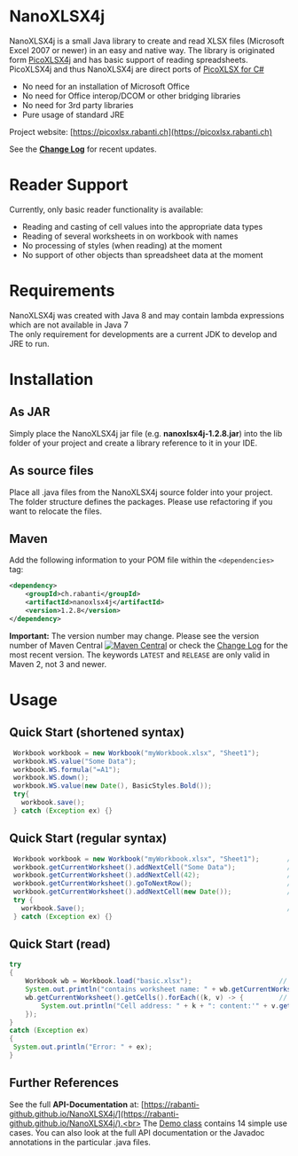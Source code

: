 # NanoXLSX4j

NanoXLSX4j is a small Java library to create and read XLSX files (Microsoft Excel 2007 or newer) in an easy and native way. The library is originated form [PicoXLSX4j](https://github.com/rabanti-github/PicoXLSX4j) and has basic support of reading spreadsheets. PicoXLSX4j and thus NanoXLSX4j are direct ports of [PicoXLSX for C#](https://github.com/rabanti-github/PicoXLSX)

* No need for an installation of Microsoft Office
* No need for Office interop/DCOM or other bridging libraries
* No need for 3rd party libraries
* Pure usage of standard JRE

Project website: [https://picoxlsx.rabanti.ch](https://picoxlsx.rabanti.ch)

See the **[Change Log](https://github.com/rabanti-github/NanoXLSX4j/blob/master/Changelog.md)** for recent updates.

# Reader Support
Currently, only basic reader functionality is available:

- Reading and casting of cell values into the appropriate data types
- Reading of several worksheets in on workbook with names
- No processing of styles (when reading) at the moment
- No support of other objects than spreadsheet data at the moment


# Requirements
NanoXLSX4j was created with Java 8 and may contain lambda expressions which are not available in Java 7<br>
The only requirement for developments are a current JDK to develop and JRE to run.

# Installation
## As JAR
Simply place the NanoXLSX4j jar file (e.g. **nanoxlsx4j-1.2.8.jar**) into the lib folder of your project and create a library reference to it in your IDE.
## As source files
Place all .java files from the NanoXLSX4j source folder into your project. The folder structure defines the packages. Please use refactoring if you want to relocate the files.
## Maven ##
Add the following information to your POM file within the <code>&lt;dependencies&gt;</code> tag:
```xml
<dependency>
    <groupId>ch.rabanti</groupId>
    <artifactId>nanoxlsx4j</artifactId>
    <version>1.2.8</version>
</dependency>
``` 

**Important:** The version number may change.
Please see the version number of Maven Central [![Maven Central](https://maven-badges.herokuapp.com/maven-central/ch.rabanti/nanoxlsx4j/badge.svg)](https://maven-badges.herokuapp.com/maven-central/ch.rabanti/nanoxlsx4j)
 or check the [Change Log](https://github.com/rabanti-github/NanoXLSX4j/blob/master/Changelog.md) for the most recent version. The keywords ```LATEST```  and ```RELEASE``` are only valid in Maven 2, not 3 and newer. 


# Usage
## Quick Start (shortened syntax)
```java
 Workbook workbook = new Workbook("myWorkbook.xlsx", "Sheet1");         // Create new workbook with a worksheet called Sheet1
 workbook.WS.value("Some Data");                                        // Add cell A1
 workbook.WS.formula("=A1");                                            // Add formula to cell B1
 workbook.WS.down();                                                    // Go to row 2
 workbook.WS.value(new Date(), BasicStyles.Bold());                     // Add formatted value to cell A2
 try{
   workbook.save();                                                     // Save the workbook as myWorkbook.xlsx
 } catch (Exception ex) {}
```

## Quick Start (regular syntax)
```java
 Workbook workbook = new Workbook("myWorkbook.xlsx", "Sheet1");       // Create new workbook with a worksheet called Sheet1
 workbook.getCurrentWorksheet().addNextCell("Some Data");             // Add cell A1
 workbook.getCurrentWorksheet().addNextCell(42);                      // Add cell B1
 workbook.getCurrentWorksheet().goToNextRow();                        // Go to row 2
 workbook.getCurrentWorksheet().addNextCell(new Date());              // Add cell A2
 try {
   workbook.Save();                                                   // Save the workbook as myWorkbook.xlsx
 } catch (Exception ex) {}
```

## Quick Start (read)
```java
try
{
    Workbook wb = Workbook.load("basic.xlsx");                      // Read the workbook
    System.out.println("contains worksheet name: " + wb.getCurrentWorksheet().getSheetName());
    wb.getCurrentWorksheet().getCells().forEach((k, v) -> {         // Iterate through data
        System.out.println("Cell address: " + k + ": content:'" + v.getValue() + "'");
    });
}
catch (Exception ex)
{
 System.out.println("Error: " + ex);
}
```

## Further References
See the full <b>API-Documentation</b> at: [https://rabanti-github.github.io/NanoXLSX4j/](https://rabanti-github.github.io/NanoXLSX4j/).<br>
The [Demo class](https://github.com/rabanti-github/NanoXLSX4j/blob/master/src/main/java/ch/rabanti/nanoxlsx4j/demo/NanoXLSX4j.java) contains 14 simple use cases. You can also look at the full API documentation or the Javadoc annotations in the particular .java files.<br>
